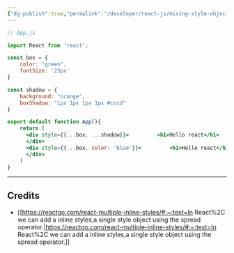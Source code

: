 ```yaml
---
{"dg-publish":true,"permalink":"/developer/react-js/mixing-style-objects-inline/","noteIcon":""}
---
```




```jsx
// App.js

import React from 'react';

const box = {
    color: "green",
    fontSize: '23px'
}

const shadow = {
    background: "orange",
    boxShadow: "1px 1px 1px 1px #cccd"
}

export default function App(){
    return (
      <div style={{...box, ...shadow}}>         <h1>Hello react</h1>
      </div>
      <div style={{...box, color: 'blue'}}>         <h1>Hello react</h1>
      </div>
    )
}
```

---
## Credits
-  [[https://reactgo.com/react-multiple-inline-styles/#:~:text=In React%2C we can add a inline styles,a single style object using the spread operator.\|https://reactgo.com/react-multiple-inline-styles/#:~:text=In React%2C we can add a inline styles,a single style object using the spread operator.]]